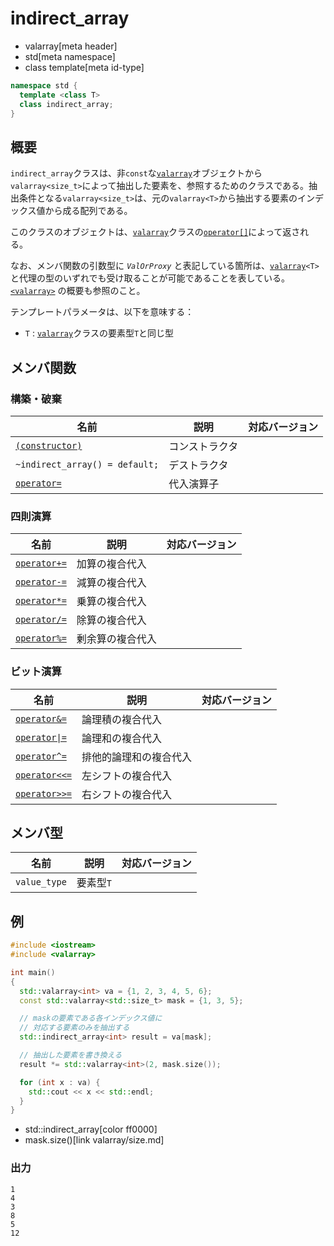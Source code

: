 # indirect_array
* valarray[meta header]
* std[meta namespace]
* class template[meta id-type]

```cpp
namespace std {
  template <class T>
  class indirect_array;
}
```

## 概要
`indirect_array`クラスは、非`const`な[`valarray`](valarray.md)オブジェクトから`valarray<size_t>`によって抽出した要素を、参照するためのクラスである。抽出条件となる`valarray<size_t>`は、元の`valarray<T>`から抽出する要素のインデックス値から成る配列である。

このクラスのオブジェクトは、[`valarray`](valarray.md)クラスの[`operator[]`](valarray/op_at.md)によって返される。

なお、メンバ関数の引数型に *`ValOrProxy`* と表記している箇所は、[`valarray`](valarray.md)`<T>` と代理の型のいずれでも受け取ることが可能であることを表している。  
[`<valarray>`](../valarray.md) の概要も参照のこと。

テンプレートパラメータは、以下を意味する：

- `T` : [`valarray`](valarray.md)クラスの要素型`T`と同じ型


## メンバ関数
### 構築・破棄

| 名前 | 説明 | 対応バージョン |
|-------------------------------------------------------|----------------|----------------|
| [`(constructor)`](indirect_array/op_constructor.md) | コンストラクタ | |
| `~indirect_array() = default;`                        | デストラクタ   | |
| [`operator=`](indirect_array/op_assign.md)          | 代入演算子     | |


### 四則演算

| 名前 | 説明 | 対応バージョン |
|--------------------------------------------------------|------------------|-------|
| [`operator+=`](indirect_array/op_plus_assign.md)     | 加算の複合代入   | |
| [`operator-=`](indirect_array/op_minus_assign.md)    | 減算の複合代入   | |
| [`operator*=`](indirect_array/op_multiply_assign.md) | 乗算の複合代入   | |
| [`operator/=`](indirect_array/op_divide_assign.md)   | 除算の複合代入   | |
| [`operator%=`](indirect_array/op_modulo_assign.md)   | 剰余算の複合代入 | |


### ビット演算

| 名前 | 説明 | 対応バージョン |
|------------------------------------------------------------------|------------------------|-------|
| [`operator&=`](indirect_array/op_and_assign.md)                | 論理積の複合代入       | |
| [<code>operator&#x7C;=</code>](indirect_array/op_or_assign.md) | 論理和の複合代入       | |
| [`operator^=`](indirect_array/op_xor_assign.md)                | 排他的論理和の複合代入 | |
| [`operator<<=`](indirect_array/op_left_shift_assign.md)        | 左シフトの複合代入     | |
| [`operator>>=`](indirect_array/op_right_shift_assign.md)       | 右シフトの複合代入     | |


## メンバ型

| 名前         | 説明      | 対応バージョン |
|--------------|-----------|----------------|
| `value_type` | 要素型`T` | |


## 例
```cpp example
#include <iostream>
#include <valarray>

int main()
{
  std::valarray<int> va = {1, 2, 3, 4, 5, 6};
  const std::valarray<std::size_t> mask = {1, 3, 5};

  // maskの要素である各インデックス値に
  // 対応する要素のみを抽出する
  std::indirect_array<int> result = va[mask];

  // 抽出した要素を書き換える
  result *= std::valarray<int>(2, mask.size());

  for (int x : va) {
    std::cout << x << std::endl;
  }
}
```
* std::indirect_array[color ff0000]
* mask.size()[link valarray/size.md]

### 出力
```
1
4
3
8
5
12
```

